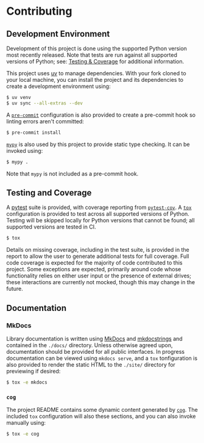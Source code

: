 # Contributing
## Development Environment
Development of this project is done using the supported Python version most recently released. Note that tests are run against all supported versions of Python; see: [Testing & Coverage](#testing-and-coverage) for additional information.

This project uses [uv](https://docs.astral.sh/uv) to manage dependencies. With your fork cloned to your local machine, you can install the project and its dependencies to create a development environment using:

```bash
$ uv venv
$ uv sync --all-extras --dev
```

A [`pre-commit`](https://pre-commit.com) configuration is also provided to create a pre-commit hook so linting errors aren't committed:

```bash
$ pre-commit install
```

[`mypy`](https://mypy-lang.org/) is also used by this project to provide static type checking. It can be invoked using:

```bash
$ mypy .
```

Note that `mypy` is not included as a pre-commit hook.

## Testing and Coverage
A [pytest](https://docs.pytest.org/en/latest/) suite is provided, with coverage reporting from [`pytest-cov`](https://github.com/pytest-dev/pytest-cov). A [`tox`](https://github.com/tox-dev/tox/) configuration is provided to test across all supported versions of Python. Testing will be skipped locally for Python versions that cannot be found; all supported versions are tested in CI.

```bash
$ tox
```

Details on missing coverage, including in the test suite, is provided in the report to allow the user to generate additional tests for full coverage. Full code coverage is expected for the majority of code contributed to this project. Some exceptions are expected, primarily around code whose functionality relies on either user input or the presence of external drives; these interactions are currently not mocked, though this may change in the future.

## Documentation
### MkDocs
Library documentation is written using [MkDocs](https://www.mkdocs.org) and [mkdocstrings](https://mkdocstrings.github.io/) and contained in the `./docs/` directory. Unless otherwise agreed upon, documentation should be provided for all public interfaces. In progress documentation can be viewed using `mkdocs serve`, and a `tox` tonfiguration is also provided to render the static HTML to the `./site/` directory for previewing if desired:

```bash
$ tox -e mkdocs
```

### `cog`
The project README contains some dynamic content generated by [`cog`](https://cog.readthedocs.io/en/latest/). The included `tox` configuration will also these sections, and you can also invoke manually using:

```bash
$ tox -e cog
```
